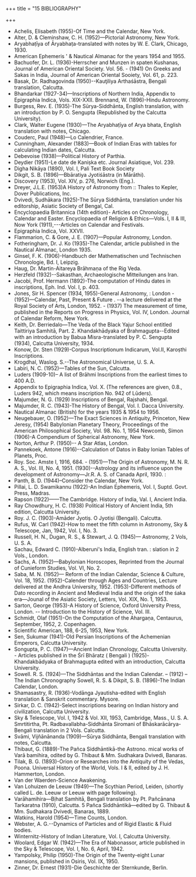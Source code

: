 +++
title = "15 BIBLIOGRAPHY"

+++

- Achelis, Elisabeth (1955)-Of Time and the Calendar, New York. 
- Alter, D. & Cleminshaw, C. H. (1952)—Pictorial Astronomy, New York. 
- Aryabhaṭīya of Āryabhaṭa-translated with notes by W. E. Clark, Chicago, 1930. 
- American Ephemeris ' & Nautical Almanac for the years 1954 and 1955.
- Bachuofer, Dr. L. (1936)-Herrscher and Munzen in spaten Kushanas, Journal of American Oriental Society. Vol. 56. - (1941) On Greeks and Sakas in India, Journal of American Oriental Sooiety, Vol. 61, p. 223. 
- Basak, Dr. Radhagovinda (1950)--Kauţiliya Arthaśāstra, Bengali translation, Calcutta.
- Bhandarkar (1927-34)—Inscriptions of Northern India, Appendix to Epigraphia Indica, Vols. XIX-XXII. Brennand, W. (1896)-Hindu Astronomy.
- Burgess, Rev. E. (1935)-The Sūrya-Siddhānta, English translation, with an introduction by P. O. Sengupta (Republished by the Calcutta University).
- Clark, Walter Eugene (1930)—The Aryabhaṭīya of Arya bhata, English translation with notes, Chicago.
- Couderc, Paul (1948)—Lo Calendrier, France.
- Cunningham, Alexander (1883)—Book of Indian Eras with tables for calculating Indian dates, Calcutta.
- Debevoise (1938)—Political History of Parthia.
- Deydier (1951)-Le date de Kaniṣka etc. Journal Asiatique, Vol. 239.
- Digha Nikāya (1890), Vol. I, Pali Text Book Society
- Dikgit, S. B. (1896)—Bbāratiya Jyotiśāstra (in Mārāthi).
- Discovery (1953), Vol. XIV, p. 276, Norwich (Eng.).
- Dreyer, J.L.E. (1953)A History of Astronomy from :: Thales to Kepler, Dover Publications, Inc.
- Dvivedi, Sudhākara (1925)-The Sūrya Siddhānta, translation under his editorship, Asiatic Society of Bengal, Cal.
- Encyclopaedia Britannica (14th edition)- Articles on Chronology, Calendar and Easter. Encyclopaedia of Religion & Ethics—Vols. I, II & III, Now York (1911),---Articles on Calendar and Festivals.
- Epigraphia Indica, Vol. XXVII.
- Flammarion, C. & Gore, J. E. (1907)—Popular Astronomy, London.
- Fotheringham, Dr. J. Ko (1935)-The Calendar, article published in the Nautical Almanac, London 1935.
- Ginsel, F. K. (1906)-Handbuch der Mathematischen und Technischen Chronologie, Bd. I, Leipzig. 
- Haug, Dr. Martin-Aitareya Brāhmaṇa of the Rig Veda.
- Herzfeld (1932)--Sakasthan, Archaeologische Mitteilungen ans Iran.
- Jacobi, Prof. Hermann (1892)-The computation of Hindu dates in inscriptions, Eph. Ind. Vol. I, p. 403.
- Jones, Sir H. Spencer (1934, 1955)-General Astronomy, : London - (1952)—Calendar, Past, Present & Future . \--a lecture delivered at the Royal Society of Arts, London, 1952. - (1937) The measurement of time, published in the Reports on Progress in Physics, Vol. IV, London. Journal of Calendar Reform, New York.
- Keith, Dr. Berriedalo—The Veda of the Black Yajur School entitled Taittiriya Samhitā, Part. 2. Khandakhādyaka of Brahmagupta--Edited with an introduction by Babua Misra-translated by P. C. Sengupta (1934), Calcutta University, 1934.
- Konow, Dr. Sten (1929)-Corpus Inscriptionum Indicarum, Vol.II, Karoṣthi Inscriptions.
- Krogdhal, Waslog. S.--The Astronomical Universe, U. S. A.
- Labiri, N. C. (1952)—Tables of the Sun, Calcutta.
- Luders (1909-10)– A list of Brāhmi Inscriptions from the earliest times to 400 A.D.
- Appendix to Epigraphia Indica, Vol. X. (The references are given, 0.8., Luders 942, which means inscription No. 942 of Lūders).
- Majumder, N. G. (1929) Inscriptions of Bengal, Rajshahi, Bengal.
- Majumder, R. C. (1943)-The History of Bengal, Vol. I. Dacca University.
- Nautical Almanac (British) for the years 1935 & 1954 to 1956.
- Neugebauer, O. (1952)—The Exact Sciences in Antiquity, Princeton, New Jeresy, (1954) Babylonian Planetary Theory, Proceedings of the American Philosophical Society, Vol. 98. No. 1, 1954 Newcomb, Simon (1906)-A Compendium of Spherical Astronomy, New York.
- Norton, Arthur P. (1950)-- A Star Atlas, London.
- Pannekoek, Antone (1916)--Calculation of Datos in Baby lonian Tables of Planets, Proc.
- Roy. Soc. Amste I, 1916, 684. - (1951)—The Origin of Astronomy, M. N. R. A. S., Vol. III, No. 4, 1951. (1930)--Astrology and its influence upon the development of Astronomy—Jr.R. A. S. of Canada April, 1930. :
- Panth, B. D. (1944)–Consider the Calendar, New York. 
- Pillai, L. D. Swamikannu (1922)-An Indian Ephemeris, Vol. I, Suptd. Govt. Press, Madras.
- Rapson (1922)——The Cambridge. History of India, Val. I, Ancient India.
- Ray Chowdhury, H. C. (1938) Political History of Ancient India, 5th edition, Calcutta University.
- Roy. J. C. (1903)-Amāder Jyotiṣ. O Jyotiṣi (Bengali). Calcutta.
- Rufus, W. Carl (1942)-How to meet the fifth column in Astronomy, Sky & Telescope, Jan, 1942, Vol. I, No. 3.
- Russell, H. N., Dugan, R. S., & Stewart, J. Q. (1945)— Astronomy, 2 Vols, U. S. A.
- Sachau, Edward C. (1910)-Alberuni's India, English tran. : slation in 2 Vols., London.
- Sachs, A. (1952)—Babylonian Horoscopes, Reprinted from the Journal of Cunieform Studies, Vol. VI, No. 2.
- Saba, M. N. (1952)— Reform of the Indian Calendar, Science & Culture, Vol. 18, 1952. (1952)-Calender through Ages and Countries, Lecture delivered at the Andhra University, 1952. (1953)-Different methods of Dato recording in Ancient and Medieval India and the origin of the śaka era—Jounal of the Asiatic Society, Letters, Vol. XIX, No. 1, 1953.
- Sarton, George (1953)-A History of Science, Oxford University Press, London. -- Introduction to the History of Science, Vol. III.
- Schmidt, Olaf (1951)-On the Computation of the Ahargaṇa, Centaurus, September, 1952, 2. Copenhagen.
- Scientific American, 188, 6-25, 1953, New York.
- Sen, Sukumar (1941)-Old Persian Inscriptions of the Achemenian Emperors, Calcutta University.
- Songupta, P. C. (1947)—Ancient Indian Chronology, Calcutta University. - Articles published in the Śrī Bhāratz ( Bengali ) (1925)-Khandakbādyaka of Brahmagupta edited with an introduction, Calcutta University.
- Sowell. R. S. (1924)—The Siddhāntas and the Indian Calendar. – (1912) – The Indian Chronography Sowell, R. S. & Dikpit, S. B. (1896)-The Indian Calendar, London.
- Shamasastry, R. (1936)-Vodānga Jyautisha-edited with English translation & Sanskrit commentary. Mysore.
- Sirkar, D. C. (1942)-Select inscriptions bearing on Indian history and civilization, Calcutta University.
- Sky & Telescope, Vol. I, 1942 & Vol. XII, 1953, Cambridge, Mass., U. S. A. Smrtitirtha, Pt. Radbavallabha-Siddhānta Siromani of Bhāskarācārya-Bengali translation in 2 Vols. Calcutta.
- Svāmi, Vijñānānanda (1909)—Sūrya Siddhānta, Bengali translation with notes, Calcutta.
- Thibaut, G. (1889)-The Pañca Siddhāntikā-the Astrono. mical works of Varā bamihira, odited by G. Thibaut & Mm. Sudhakara Dvivedi, Banaras.
- Tilak, B. G. (1893)-Orion or Researches into the Antiquity of the Vedas, Poona. Universal History of the World, Vols. I & II, edited by J. H. Hammerton, London.
- Van der Waerden-Science Awakening.
- Van Lohuizen de Leeuw (1949)—The Scythian Period, Leiden, (shortly called L. de. Leeuw or Leeuw with page following).
- Varāhamihira—Bịhat Samhitā, Bengali translation by Pt. Pañcānana Tarkaratna (1910), Calcutta. 5 Pañca Siddhāntikā—edited by G. Thibaut & Mm. Sudhakara Dvivedi, Banaras, 1889.
- Watkins, Harold (1954)—Time Counts, London.
- Webster, A. G.--Dynamics of Particles and of Rigid Elastic & Fluid bodies.
- Winternitz-History of Indian Literature, Vol. I, Calcutta University.
- Woolard, Edgar W. (1942)—The Era of Nabonassor, article published in the Sky & Telescope, Vol. I, No. 6, April, 1942.
- Yampolsky, Philip (1950)-The Origin of the Twenty-eight Lunar mansions, published in Osiris, Vol. IX, 1950.
- Zinner, Dr. Ernest (1931)-Die Geschichte der Sternkunde, Berlin. 
